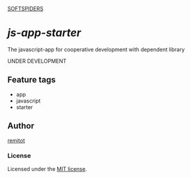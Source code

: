 [SOFTSPIDERS](https://github.com/softspiders/softspiders)

# *js-app-starter*

The javascript-app for cooperative development with dependent library

UNDER DEVELOPMENT

## Feature tags

- app
- javascript
- starter

## Author

[remitot](https://github.com/remitot)

### License

Licensed under the [MIT license](./LICENSE).
